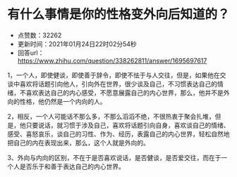 # 有什么事情是你的性格变外向后知道的？
- 点赞数：32262
- 更新时间：2021年01月24日22时02分54秒
- 回答url：https://www.zhihu.com/question/338262811/answer/1695697617
<body>
 <p data-pid="519vG57i">1，一个人，即使健谈，即使善于辞令，即使不怯于与人交往，但是，如果他在交谈中喜欢将话题引向他人，引向外在世界，很少谈及自己，不习惯表达自己的情绪，不喜欢表达自己的内心感受，不愿意展露自己的内心世界，那么，他并不是外向的性格，他仍然是一个内向的人。</p>
 <p data-pid="yCK9VSVz">2，相反，一个人可能话不那么多，不那么滔滔不绝，不很热衷于聚会扎堆，但是，他只要说话，就习惯于涉及自己，喜欢将话题引向自身，喜欢谈自己的情绪、感受、喜怒哀乐，谈自己的习性、作为、经历，表露自己的内心世界，轻松自然地把自己的内在表现出来，那么，这个人就是外向的。</p>
 <p data-pid="fgnMA48x">3、外向与内向的区别，不在于是否喜欢说话，是否健谈，是否爱交往，而在于一个人是否乐于和善于表达自己的内心世界。</p>
 <p></p>
 <p></p>
 <p></p>
</body>
